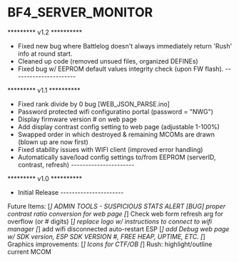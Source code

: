 # BF4_SERVER_MONITOR

********* v1.2 **********
- Fixed new bug where Battlelog doesn't always immediately return 'Rush' info at round start.
- Cleaned up code (removed unsued files, organized DEFINEs)
- Fixed bug w/ EEPROM default values integrity check (upon FW flash).
*----------------------*

********* v1.1 **********
- Fixed rank divide by 0 bug [WEB_JSON_PARSE.ino]
- Password protected wifi configuratino portal (password = "NWG")
- Display firmware version # on web page
- Add display contrast config setting to web page (adjustable 1-100%)
- Swapped order in which destroyed & remaining MCOMs are drawn (blown up are now first)
- Fixed stability issues with WIFI client (improved error handling)
- Automatically save/load config settings to/from EEPROM (serverID, contrast, refresh)
*----------------------*

********* v1.0 **********
- Initial Release
*----------------------*

Future Items:
[*] ADMIN TOOLS - SUSPICIOUS STATS ALERT
[BUG] proper contrast ratio conversion for web page
[*] Check web form refresh arg for overflow (or # digits)
[*] replace logo w/ instructions to connect to wifi manager 
[*] add wifi disconnected auto-restart ESP
[*] add Debug web page w/ SDK version, ESP SDK VERSION #, FREE HEAP, UPTIME, ETC.
[*] Graphics improvements:
	[*]	Icons for CTF/OB
	[*] Rush: highlight/outline current MCOM 
